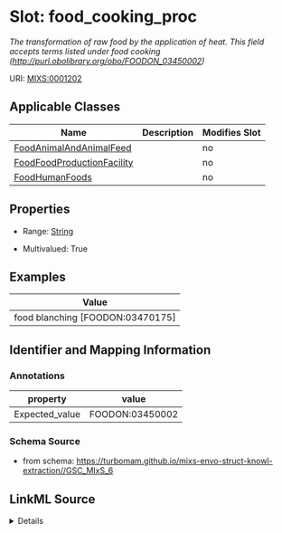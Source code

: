 # Slot: food_cooking_proc


_The transformation of raw food by the application of heat. This field accepts terms listed under food cooking (http://purl.obolibrary.org/obo/FOODON_03450002)_



URI: [MIXS:0001202](https://w3id.org/mixs/0001202)



<!-- no inheritance hierarchy -->




## Applicable Classes

| Name | Description | Modifies Slot |
| --- | --- | --- |
[FoodAnimalAndAnimalFeed](FoodAnimalAndAnimalFeed.md) |  |  no  |
[FoodFoodProductionFacility](FoodFoodProductionFacility.md) |  |  no  |
[FoodHumanFoods](FoodHumanFoods.md) |  |  no  |







## Properties

* Range: [String](String.md)

* Multivalued: True






## Examples

| Value |
| --- |
| food blanching [FOODON:03470175] |

## Identifier and Mapping Information





### Annotations

| property | value |
| --- | --- |
| Expected_value | FOODON:03450002 |



### Schema Source


* from schema: https://turbomam.github.io/mixs-envo-struct-knowl-extraction//GSC_MIxS_6




## LinkML Source

<details>
```yaml
name: food_cooking_proc
annotations:
  Expected_value:
    tag: Expected_value
    value: FOODON:03450002
description: The transformation of raw food by the application of heat. This field
  accepts terms listed under food cooking (http://purl.obolibrary.org/obo/FOODON_03450002)
title: food cooking process
notes:
- food
- process
examples:
- value: food blanching [FOODON:03470175]
from_schema: https://turbomam.github.io/mixs-envo-struct-knowl-extraction//GSC_MIxS_6
rank: 1000
string_serialization: '{text}|{termLabel} [{termID}]'
slot_uri: MIXS:0001202
multivalued: true
alias: food_cooking_proc
domain_of:
- FoodAnimalAndAnimalFeed
- FoodFoodProductionFacility
- FoodHumanFoods
range: string
required: false
recommended: false

```
</details>